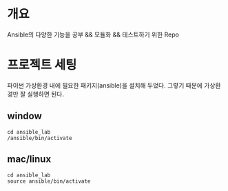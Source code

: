 # 개요
Ansible의 다양한 기능을 공부 && 모듈화 && 테스트하기 위한 Repo

# 프로젝트 세팅
파이썬 가상환경 내에 필요한 패키지(ansible)을 설치해 두었다. 그렇기 때문에 가상환경만 잘 실행하면 된다.

## window
```
cd ansible_lab 
/ansible/bin/activate
```

## mac/linux
```
cd ansible_lab
source ansible/bin/activate
```